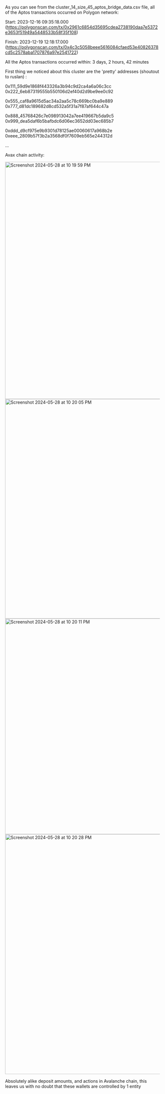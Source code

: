 As you can see from the cluster_14_size_45_aptos_bridge_data.csv file, all of the Aptos transactions occurred on Polygon network:

Start: 2023-12-16 09:35:18.000 (https://polygonscan.com/tx/0x2961c6854d35695cdea2738190daa7e5372e3653f51949a5448533b58f35f108)

Finish: 2023-12-19 12:18:17.000 (https://polygonscan.com/tx/0x4c3c5058beee5616084cfaed53e40826378cd5c2578aba1707876a97e2541722)

All the Aptos transactions occurred within: 3 days, 2 hours, 42 minutes

First thing we noticed about this cluster are the 'pretty' addresses (shoutout to ruslan) : 

0x111_59d9e1868f443326a3b94c9d2ca4a6a06c3cc
0x222_6eb87319555b550106d2ef40d2d9be9ee0c92

0x555_caf8a9615d5ac34a2aa5c78c669bc0ba9e889
0x777_d81dc189682d8cd532a5f31a7f87af644c47a

0x888_45768426c7e098913042a7ee419667b5da9c5
0x999_dea5daf6b5bafbdc6d06ec3652dd03ec685b7

0xddd_d9cf975e9b9301d78125ae00060617a968b2e
0xeee_2809b57f3b2a3568df0f7609eb565e244312d

...

Avax chain activity:

<img width="770" alt="Screenshot 2024-05-28 at 10 19 59 PM" src="https://github.com/trippleter/same-aptos-receiver/assets/169191457/7b494d46-34c6-4fac-b04e-a6defbe0fb56">
<img width="713" alt="Screenshot 2024-05-28 at 10 20 05 PM" src="https://github.com/trippleter/same-aptos-receiver/assets/169191457/8f94ffa3-f1c3-48a5-80fc-e4a14b5d6b49">
<img width="700" alt="Screenshot 2024-05-28 at 10 20 11 PM" src="https://github.com/trippleter/same-aptos-receiver/assets/169191457/9d3d9579-7f5c-400a-b00c-a6cec8233f7d">
<img width="779" alt="Screenshot 2024-05-28 at 10 20 28 PM" src="https://github.com/trippleter/same-aptos-receiver/assets/169191457/e542f276-b122-45cb-abca-2ef30cce5bc7">

Absolutely alike deposit amounts, and actions in Avalanche chain, this leaves us with no doubt that these wallets are controlled by 1 entity
